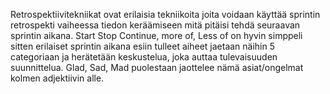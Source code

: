 Retrospektiivitekniikat ovat erilaisia tekniikoita joita voidaan käyttää sprintin retrospekti vaiheessa tiedon keräämiseen mitä pitäisi tehdä seuraavan sprintin aikana. Start Stop Continue, more of, Less of on hyvin simppeli sitten erilaiset sprintin aikana esiin tulleet aiheet jaetaan näihin 5 categoriaan ja herätetään keskustelua, joka auttaa tulevaisuuden suunnittelua. Glad, Sad, Mad puolestaan jaottelee nämä asiat/ongelmat kolmen adjektiivin alle.
